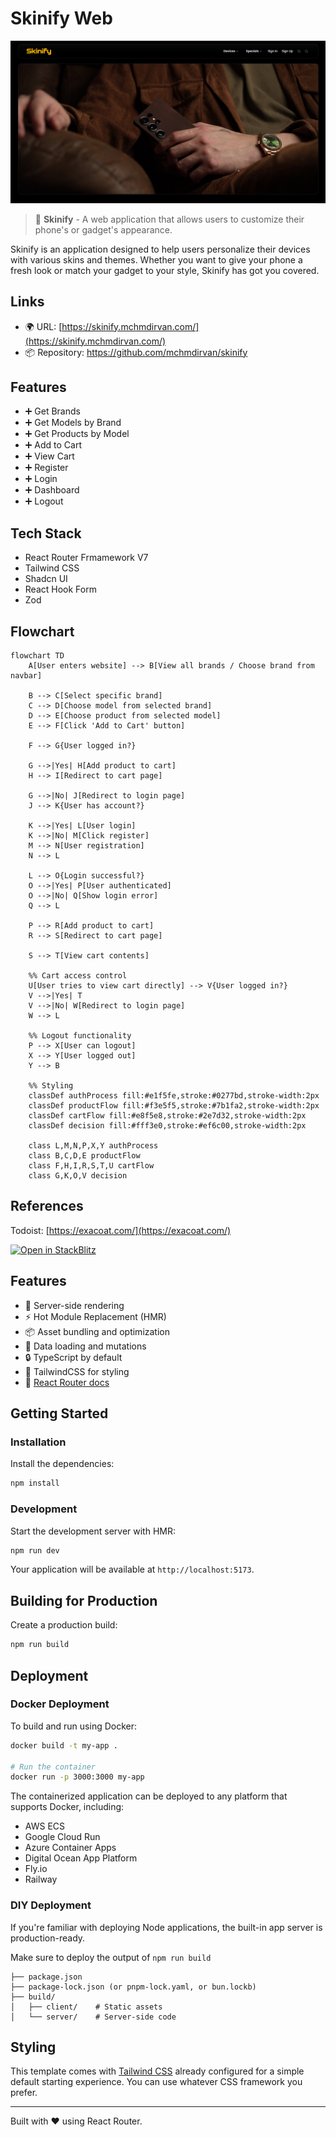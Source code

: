 # Skinify Web

![header](public/header.png)

> 📇 **Skinify** - A web application that allows users to customize their phone's or gadget's appearance.

Skinify is an application designed to help users personalize their devices with various skins and themes. Whether you want to give your phone a fresh look or match your gadget to your style, Skinify has got you covered.

## Links

- 🌍 URL: [https://skinify.mchmdirvan.com/](https://skinify.mchmdirvan.com/)
- 📦 Repository: <https://github.com/mchmdirvan/skinify>

## Features

- ➕ Get Brands
- ➕ Get Models by Brand
- ➕ Get Products by Model
- ➕ Add to Cart
- ➕ View Cart
- ➕ Register
- ➕ Login
- ➕ Dashboard
- ➕ Logout

## Tech Stack

- React Router Frmamework V7
- Tailwind CSS
- Shadcn UI
- React Hook Form
- Zod

## Flowchart

```mermaid
flowchart TD
    A[User enters website] --> B[View all brands / Choose brand from navbar]

    B --> C[Select specific brand]
    C --> D[Choose model from selected brand]
    D --> E[Choose product from selected model]
    E --> F[Click 'Add to Cart' button]

    F --> G{User logged in?}

    G -->|Yes| H[Add product to cart]
    H --> I[Redirect to cart page]

    G -->|No| J[Redirect to login page]
    J --> K{User has account?}

    K -->|Yes| L[User login]
    K -->|No| M[Click register]
    M --> N[User registration]
    N --> L

    L --> O{Login successful?}
    O -->|Yes| P[User authenticated]
    O -->|No| Q[Show login error]
    Q --> L

    P --> R[Add product to cart]
    R --> S[Redirect to cart page]

    S --> T[View cart contents]

    %% Cart access control
    U[User tries to view cart directly] --> V{User logged in?}
    V -->|Yes| T
    V -->|No| W[Redirect to login page]
    W --> L

    %% Logout functionality
    P --> X[User can logout]
    X --> Y[User logged out]
    Y --> B

    %% Styling
    classDef authProcess fill:#e1f5fe,stroke:#0277bd,stroke-width:2px
    classDef productFlow fill:#f3e5f5,stroke:#7b1fa2,stroke-width:2px
    classDef cartFlow fill:#e8f5e8,stroke:#2e7d32,stroke-width:2px
    classDef decision fill:#fff3e0,stroke:#ef6c00,stroke-width:2px

    class L,M,N,P,X,Y authProcess
    class B,C,D,E productFlow
    class F,H,I,R,S,T,U cartFlow
    class G,K,O,V decision
```

## References

Todoist: [https://exacoat.com/](https://exacoat.com/)

[![Open in StackBlitz](https://developer.stackblitz.com/img/open_in_stackblitz.svg)](https://stackblitz.com/github/remix-run/react-router-templates/tree/main/default)

## Features

- 🚀 Server-side rendering
- ⚡️ Hot Module Replacement (HMR)
- 📦 Asset bundling and optimization
- 🔄 Data loading and mutations
- 🔒 TypeScript by default
- 🎉 TailwindCSS for styling
- 📖 [React Router docs](https://reactrouter.com/)

## Getting Started

### Installation

Install the dependencies:

```bash
npm install
```

### Development

Start the development server with HMR:

```bash
npm run dev
```

Your application will be available at `http://localhost:5173`.

## Building for Production

Create a production build:

```bash
npm run build
```

## Deployment

### Docker Deployment

To build and run using Docker:

```bash
docker build -t my-app .

# Run the container
docker run -p 3000:3000 my-app
```

The containerized application can be deployed to any platform that supports Docker, including:

- AWS ECS
- Google Cloud Run
- Azure Container Apps
- Digital Ocean App Platform
- Fly.io
- Railway

### DIY Deployment

If you're familiar with deploying Node applications, the built-in app server is production-ready.

Make sure to deploy the output of `npm run build`

```
├── package.json
├── package-lock.json (or pnpm-lock.yaml, or bun.lockb)
├── build/
│   ├── client/    # Static assets
│   └── server/    # Server-side code
```

## Styling

This template comes with [Tailwind CSS](https://tailwindcss.com/) already configured for a simple default starting experience. You can use whatever CSS framework you prefer.

---

Built with ❤️ using React Router.
